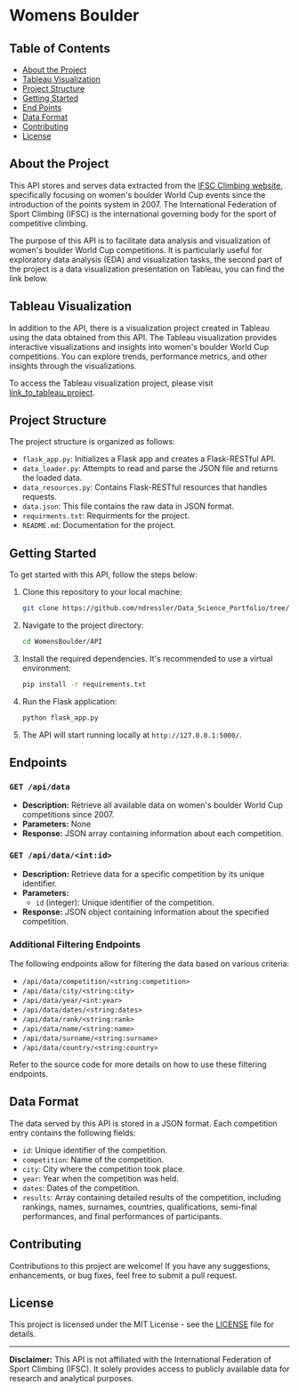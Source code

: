 # Womens Boulder

## Table of Contents
- [About the Project](#about-the-project)
- [Tableau Visualization](#tableau-visualization)
- [Project Structure](#project-structure)
- [Getting Started](#getting-started)
- [End Points](#end-points)
- [Data Format](#data-format)
- [Contributing](#contributing)
- [License](#license)

## About the Project

This API stores and serves data extracted from the <a href="https://www.ifsc-climbing.org/" target="_blank">IFSC Climbing website</a>, specifically focusing on women's boulder World Cup events since the introduction of the points system in 2007. The International Federation of Sport Climbing (IFSC) is the international governing body for the sport of competitive climbing.

The purpose of this API is to facilitate data analysis and visualization of women's boulder World Cup competitions. It is particularly useful for exploratory data analysis (EDA) and visualization tasks, the second part of the project is a data visualization presentation on Tableau, you can find the link below.

## Tableau Visualization

In addition to the API, there is a visualization project created in Tableau using the data obtained from this API. The Tableau visualization provides interactive visualizations and insights into women's boulder World Cup competitions. You can explore trends, performance metrics, and other insights through the visualizations.

To access the Tableau visualization project, please visit [link_to_tableau_project](link_to_tableau_project).

## Project Structure

The project structure is organized as follows:

- `flask_app.py`: Initializes a Flask app and creates a Flask-RESTful API.
- `data_loader.py`: Attempts to read and parse the JSON file and returns the loaded data.
- `data_resources.py`: Contains Flask-RESTful resources that handles requests.
- `data.json`: This file contains the raw data in JSON format.
- `requirments.txt`: Requirments for the project.
- `README.md`: Documentation for the project.

## Getting Started

To get started with this API, follow the steps below:

1. Clone this repository to your local machine:

   ```bash
   git clone https://github.com/ndressler/Data_Science_Portfolio/tree/main/WomensBoulder
   ```

2. Navigate to the project directory:

   ```bash
   cd WomensBoulder/API
   ```

3. Install the required dependencies. It's recommended to use a virtual environment:

   ```bash
   pip install -r requirements.txt
   ```

4. Run the Flask application:

   ```bash
   python flask_app.py
   ```

5. The API will start running locally at `http://127.0.0.1:5000/`.

## Endpoints

### `GET /api/data`

- **Description:** Retrieve all available data on women's boulder World Cup competitions since 2007.
- **Parameters:** None
- **Response:** JSON array containing information about each competition.

### `GET /api/data/<int:id>`

- **Description:** Retrieve data for a specific competition by its unique identifier.
- **Parameters:**
  - `id` (integer): Unique identifier of the competition.
- **Response:** JSON object containing information about the specified competition.

### Additional Filtering Endpoints

The following endpoints allow for filtering the data based on various criteria:

- `/api/data/competition/<string:competition>`
- `/api/data/city/<string:city>`
- `/api/data/year/<int:year>`
- `/api/data/dates/<string:dates>`
- `/api/data/rank/<string:rank>`
- `/api/data/name/<string:name>`
- `/api/data/surname/<string:surname>`
- `/api/data/country/<string:country>`

Refer to the source code for more details on how to use these filtering endpoints.

## Data Format

The data served by this API is stored in a JSON format. Each competition entry contains the following fields:

- `id`: Unique identifier of the competition.
- `competition`: Name of the competition.
- `city`: City where the competition took place.
- `year`: Year when the competition was held.
- `dates`: Dates of the competition.
- `results`: Array containing detailed results of the competition, including rankings, names, surnames, countries, qualifications, semi-final performances, and final performances of participants.


## Contributing

Contributions to this project are welcome! If you have any suggestions, enhancements, or bug fixes, feel free to submit a pull request.

## License

This project is licensed under the MIT License - see the [LICENSE](LICENSE) file for details.


---

**Disclaimer:** This API is not affiliated with the International Federation of Sport Climbing (IFSC). It solely provides access to publicly available data for research and analytical purposes.
